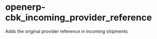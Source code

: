 openerp-cbk_incoming_provider_reference
=======================================

Adds the original provider reference in incoming shipments
